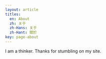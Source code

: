 ```yaml
---
layout: article
titles:
  en: About
  zh: 关于
  zh-Hans: 关于
  zh-Hant: 關於
key: page-about
---
```


I am a thinker. Thanks for stumbling on my site.

